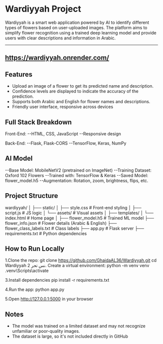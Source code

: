 # Wardiyyah Project

Wardiyyah is a smart web application powered by AI to identify different types of flowers based on user-uploaded images. The platform aims to simplify flower recognition using a trained deep learning model and provide users with clear descriptions and information in Arabic.

----
https://wardiyyah.onrender.com/
----


## Features

- Upload an image of a flower to get its predicted name and description.
- Confidence levels are displayed to indicate the accuracy of the prediction.
- Supports both Arabic and English for flower names and descriptions.
- Friendly user interface, responsive across devices


## Full Stack Breakdown

Front-End:
--HTML, CSS, JavaScript
--Responsive design

Back-End:
--Flask, Flask-CORS
--TensorFlow, Keras, NumPy

## AI Model

--Base Model: MobileNetV2 (pretrained on ImageNet)
--Training Dataset: Oxford 102 Flowers
--Trained with: TensorFlow & Keras
--Saved Model: flower_model.h5
--Augmentation: Rotation, zoom, brightness, flips, etc.


## Project Structure

wardiyyah/ │ ├── static/ │ ├── style.css # Front-end styling │ ├── script.js # JS logic │ └── assets/ # Visual assets │ ├── templates/ │ └── index.html # Home page │ ├── flower_model.h5 # Trained ML model ├── flower_info.json # Flower details (Arabic & English) ├── flower_class_labels.txt # Class labels ├── app.py # Flask server ├── requirements.txt # Python dependencies


## How to Run Locally

1.Clone the repo:
git clone https://github.com/GhaidaAL36/Wardiyyah.git
cd Wardiyyah
نس
تحر
2. Create a virtual environment:
python -m venv venv
.venv\Scripts\activate

3.Install dependencies
pip install -r requirements.txt

4.Run the app:
python app.py

5.Open http://127.0.0.1:5000 in your browser


## Notes

- The model was trained on a limited dataset and may not recognize unfamiliar or poor-quality images.
- The dataset is large, so it's not included directly in GitHub
